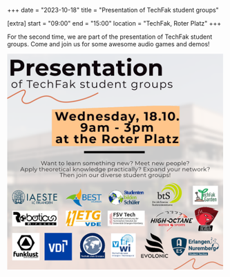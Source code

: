 +++
date = "2023-10-18"
title = "Presentation of TechFak student groups"

[extra]
start = "09:00"
end = "15:00"
location = "TechFak, Roter Platz"
+++

For the second time, we are part of the presentation of TechFak student groups. Come and join us for some awesome audio games and demos! 

<!-- show more -->

<img src="poster_roterplatz.png" width=500/>
